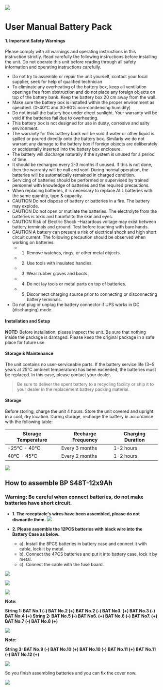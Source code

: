 ![](images/_page_0_Picture_0.jpeg)

# **User Manual Battery Pack**

#### **1. Important Safety Warnings**

Please comply with all warnings and operating instructions in this instruction strictly. Read carefully the following instructions before installing the unit. Do not operate this unit before reading through all safety information and operating instructions carefully.

- Do not try to assemble or repair the unit yourself, contact your local supplier, seek for help of qualified technician
- To eliminate any overheating of the battery box, keep all ventilation openings free from obstruction and do not place any foreign objects on top of the battery bank. Keep the battery box 20 cm away from the wall.
- Make sure the battery box is installed within the proper environment as specified. (0-40°C and 30-90% non-condensing humidity)
- Do not install the battery box under direct sunlight. Your warranty will be void if the batteries fail due to overheating.
- This battery box is not designed for use in dusty, corrosive and salty environment.
- The warranty for this battery bank will be void if water or other liquid is spilled or poured directly onto the battery box. Similarly we do not warrant any damage to the battery box if foreign objects are deliberately or accidentally inserted into the battery box enclosure.
- The battery will discharge naturally if the system is unused for a period of time.
- It should be recharged every 2-3 months if unused. If this is not done, then the warranty will be null and void. During normal operation, the batteries will be automatically remained in charged condition.
- Servicing of batteries should be performed or supervised by trained personnel with knowledge of batteries and the required precautions.
- When replacing batteries, it is necessary to replace ALL batteries with the same quantity, type & capacity.
- CAUTION Do not dispose of battery or batteries in a fire. The battery may explode.
- CAUTION Do not open or mutilate the batteries. The electrolyte from the batteries is toxic and harmful to the skin and eyes.
- CAUTION Risk of Electric Shock –Hazardous voltage may exist between battery terminals and ground. Test before touching with bare hands.
- CAUTION A battery can present a risk of electrical shock and high short circuit current. The following precaution should be observed when working on batteries:
	- 1. Remove watches, rings, or other metal objects.
	- 2. Use tools with insulated handles.
	- 3. Wear rubber gloves and boots.
	- 4. Do not lay tools or metal parts on top of batteries.
	- 5. Disconnect charging source prior to connecting or disconnecting battery terminals.
- Do not plug or unplug the battery connector if UPS works in DC (discharging) mode.

#### **Installation and Setup**

**NOTE:** Before installation, please inspect the unit. Be sure that nothing inside the package is damaged. Please keep the original package in a safe place for future use

#### **Storage & Maintenance**

The unit contains no user-serviceable parts. If the battery service life (3~5 years at 25°C ambient temperature) has been exceeded, the batteries must be replaced. In this case, please contact your dealer.

> Be sure to deliver the spent battery to a recycling facility or ship it to your dealer in the replacement battery packing material.

#### **Storage**

Before storing, charge the unit 4 hours. Store the unit covered and upright in a cool, dry location. During storage, recharge the battery in accordance with the following table:

| Storage Temperature | Recharge Frequency | Charging Duration |
|---------------------|--------------------|-------------------|
| -25°C - 40°C        | Every 3 months     | 1-2 hours         |
| 40°C - 45°C         | Every 2 months     | 1-2 hours         |

![](images/_page_3_Picture_0.jpeg)

## **How to assemble BP S48T-12x9Ah**

### **Warning: Be careful when connect batteries, do not make batteries have short circuit.**

- **1. The receptacle's wires have been assembled, please do not dismantle them.**
![](images/_page_3_Picture_4.jpeg)

- **2. Please assemble the 12PCS batteries with black wire into the Battery Case as below.**
	- a). Install the 8PCS batteries in battery case and connect it with cable, lock it by metal.
	- b). Connect the 4PCS batteries and put it into battery case, lock it by metal.
	- c). Connect the cable with the fuse board.

![](images/_page_3_Picture_9.jpeg)

![](images/_page_4_Picture_0.jpeg)

![](images/_page_4_Picture_1.jpeg)

**Note:** 

**String 1: BAT No.1 (-) BAT No.2 (+) BAT No.2 (-) BAT No3. (+) BAT No.3 (-) BAT No.4 (+) String 2: BAT No.5 (-) BAT No6. (+) BAT No.6 (-) BAT No7. (+) BAT No.7 (-) BAT No.8 (+)** 

![](images/_page_4_Picture_4.jpeg)

**Note:** 

**String 3: BAT No.9 (-) BAT No.10 (+) BAT No.10 (-) BAT No.11 (+) BAT No.11 (-) BAT No.12 (+)** 

![](images/_page_5_Picture_0.jpeg)

So you finish assembling batteries and you can fix the cover now.

![](images/_page_5_Figure_2.jpeg)